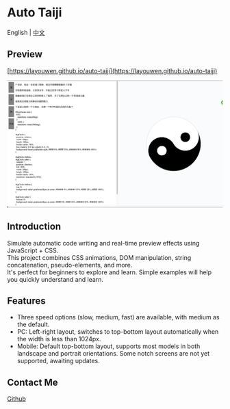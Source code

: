 # Auto Taiji

English | [中文](./README_zh-CN.md)

## Preview

[https://layouwen.github.io/auto-taiji](https://layouwen.github.io/auto-taiji)

![auto-taiji](./images/preview.png)

## Introduction

Simulate automatic code writing and real-time preview effects using JavaScript + CSS.  
This project combines CSS animations, DOM manipulation, string concatenation, pseudo-elements, and more.  
It's perfect for beginners to explore and learn. Simple examples will help you quickly understand and learn.

## Features

- Three speed options (slow, medium, fast) are available, with medium as the default.
- PC: Left-right layout, switches to top-bottom layout automatically when the width is less than 1024px.
- Mobile: Default top-bottom layout, supports most models in both landscape and portrait orientations. Some notch screens are not yet supported, awaiting updates.

## Contact Me

[Github](https://github.com/Layouwen)